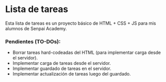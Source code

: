 # Lista de tareas

Esta lista de tareas es un proyecto básico de HTML + CSS + JS para mis alumnos de Senpai Academy.

### Pendientes (TO-DOs):
- Borrar tareas hard-codeadas del HTML (para implementar carga desde el servidor).
- Implementar carga de tareas desde el servidor.
- Implementar guardado de tareas en el servidor.
- Implementar actualización de tareas luego del guardado.